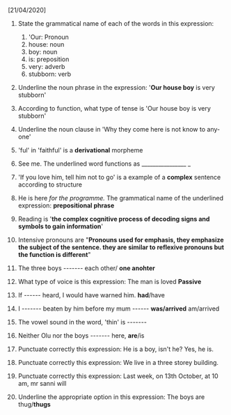 [21/04/2020]

1. State the grammatical name of each of the words in this expression: 
	1. 'Our: Pronoun 
	2. house: noun
	3. boy: noun
	4. is: preposition
	5. very: adverb
	6. stubborn: verb

3. Underline the noun phrase in the expression: '**Our house boy** is very stubborn'
4. According to function, what type of tense is 'Our house boy is very stubborn'
5. Underline the noun clause in 'Why they come here is not know to any-one'
6. 'ful' in 'faithful' is a **derivational** morpheme
7. See me. The underlined word functions as ________________ _
8. 'If you love him, tell him not to go' is a example of a **complex** sentence according to structure
9. He is here *for the programme.* The grammatical name of the underlined expression: **prepositional phrase**
10. Reading is '**the complex cognitive process of decoding signs and symbols to gain information**'
11. Intensive pronouns are "**Pronouns used for emphasis, they emphasize the subject of the sentence. they are similar to reflexive pronouns but the function is different**"
12. The three boys ------- each other/ **one anohter**
13. What type of voice is this expression: The man is loved **Passive**
14. If ------ heard, I would have warned him. **had**/have
15. I ------- beaten by him before my mum ------ **was/arrived**  am/arrived
16. The vowel sound in the word, 'thin' is -------
17. Neither Olu nor the boys ------- here, **are**/is
18. Punctuate correctly this expression: He is a boy, isn't he? Yes, he is.
19. Punctuate correctly this expression: We live in a three storey building.
20. Punctuate correctly this expression: Last week, on 13th October, at 10 am, mr sanni will
21. Underline the appropriate option in this expression: The boys are thug/**thugs**